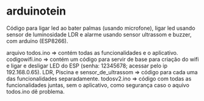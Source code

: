 # arduinotein

Código para ligar led ao bater palmas (usando microfone), ligar led usando sensor de luminosidade LDR e alarme usando sensor ultrassom e buzzer, com arduíno (ESP8266).

arquivo todos.ino => contém todas as funcionalidades e o aplicativo.
codigowifi.ino => contém um código para servir de base para criação do wifi e ligar e desligar LED do ESP (senha: 12345678; acessar pelo ip 192.168.0.65).
LDR, Piscina e sensor_de_ultrassom => código para cada uma das funcionalidades separadamente.
todosv2.ino => código com todas as funcionalidades juntas, sem o aplicativo, como segurança caso o aquivo todos.ino dê problema.
